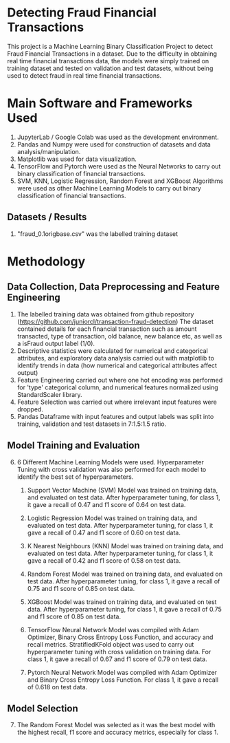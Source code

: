 # Detecting Fraud Financial Transactions

This project is a Machine Learning Binary Classification Project to detect Fraud Financial Transactions in a dataset. Due to the difficulty in obtaining real time financial transactions data,
the models were simply trained on training dataset and tested on validation and test datasets, without being used to detect fraud in real time financial transactions.

# Main Software and Frameworks Used
1. JupyterLab / Google Colab was used as the development environment.
2. Pandas and Numpy were used for construction of datasets and data analysis/manipulation.
3. Matplotlib was used for data visualization.
4. TensorFlow and Pytorch were used as the Neural Networks to carry out binary classification of financial transactions.
5. SVM, KNN, Logistic Regression, Random Forest and XGBoost Algorithms were used as other Machine Learning Models to carry out binary classification of financial transactions.

## Datasets / Results
1. "fraud_0.1origbase.csv" was the labelled training dataset 

# Methodology

## Data Collection, Data Preprocessing and Feature Engineering
1. The labelled training data was obtained from github repository (https://github.com/juniorcl/transaction-fraud-detection) The dataset contained details for each financial transaction such as amount transacted, type of transaction, old balance, new balance etc, as well as a isFraud output label (1/0).
2. Descriptive statistics were calculated for numerical and categorical attributes, and exploratory data analysis carried out with matplotlib to identify trends in data (how numerical and categorical attributes affect output)
3. Feature Engineering carried out where one hot encoding was performed for 'type' categorical column, and numerical features normalized using StandardScaler library.
4. Feature Selection was carried out where irrelevant input features were dropped.
5. Pandas Dataframe with input features and output labels was split into training, validation and test datasets in 7:1.5:1.5 ratio.

## Model Training and Evaluation
6. 6 Different Machine Learning Models were used. Hyperparameter Tuning with cross validation was also performed for each model to identify the best set of hyperparameters.
   
   1. Support Vector Machine (SVM) Model was trained on training data, and evaluated on test data. After hyperparameter tuning, for class 1, it gave a recall of 0.47 and f1 score of 0.64 on test data.
   
   2. Logistic Regression Model was trained on training data, and evaluated on test data. After hyperparameter tuning, for class 1, it gave a recall of 0.47 and f1 score of 0.60 on test data.
   
   3. K Nearest Neighbours (KNN) Model was trained on training data, and evaluated on test data. After hyperparameter tuning, for class 1, it gave a recall of 0.42 and f1 score of 0.58 on test data.
   
   4. Random Forest Model was trained on training data, and evaluated on test data. After hyperparameter tuning, for class 1, it gave a recall of 0.75 and f1 score of 0.85 on test data.
   
   5. XGBoost Model was trained on training data, and evaluated on test data. After hyperparameter tuning, for class 1, it gave a recall of 0.75 and f1 score of 0.85 on test data.
   
   6. TensorFlow Neural Network Model was compiled with Adam Optimizer, Binary Cross Entropy Loss Function, and accuracy and recall metrics. StratifiedKFold object was used to carry out hyperparameter tuning with cross validation on training data. For class 1, it gave a recall of 0.67 and f1 score of 0.79 on test data.
   
   7. Pytorch Neural Network Model was compiled with Adam Optimizer and Binary Cross Entropy Loss Function. For class 1, it gave a recall of 0.618 on test data.

## Model Selection
7. The Random Forest Model was selected as it was the best model with the highest recall, f1 score and accuracy metrics, especially for class 1.
